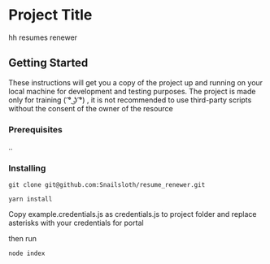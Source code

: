 # Project Title

hh resumes renewer

## Getting Started

These instructions will get you a copy of the project up and running on your local machine for development and testing purposes. The project is made only for training ( ͡° ͜ʖ ͡°) , it is not recommended to use third-party scripts without the consent of the owner of the resource

### Prerequisites

..

### Installing

```
git clone git@github.com:Snailsloth/resume_renewer.git
```

```
yarn install
```

Copy example.credentials.js as credentials.js to project folder and replace asterisks with your credentials for portal

then run

```
node index
```
